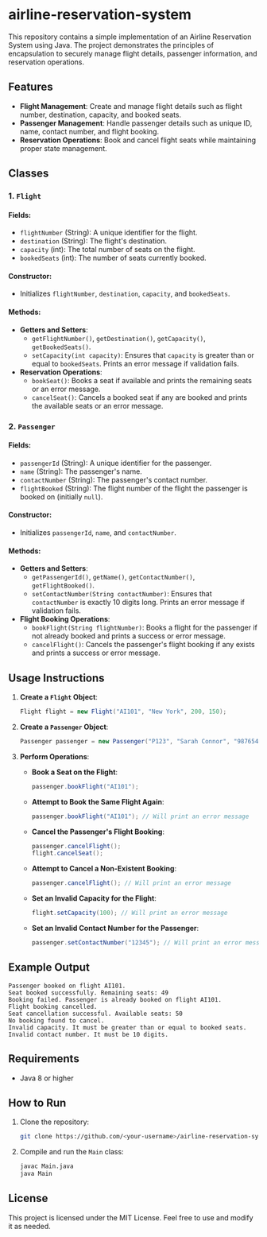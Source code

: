 # airline-reservation-system

This repository contains a simple implementation of an Airline Reservation System using Java. The project demonstrates the principles of encapsulation to securely manage flight details, passenger information, and reservation operations.

## Features

- **Flight Management**: Create and manage flight details such as flight number, destination, capacity, and booked seats.
- **Passenger Management**: Handle passenger details such as unique ID, name, contact number, and flight booking.
- **Reservation Operations**: Book and cancel flight seats while maintaining proper state management.

## Classes

### 1. `Flight`
#### Fields:
- `flightNumber` (String): A unique identifier for the flight.
- `destination` (String): The flight's destination.
- `capacity` (int): The total number of seats on the flight.
- `bookedSeats` (int): The number of seats currently booked.

#### Constructor:
- Initializes `flightNumber`, `destination`, `capacity`, and `bookedSeats`.

#### Methods:
- **Getters and Setters**:
  - `getFlightNumber()`, `getDestination()`, `getCapacity()`, `getBookedSeats()`.
  - `setCapacity(int capacity)`: Ensures that `capacity` is greater than or equal to `bookedSeats`. Prints an error message if validation fails.
- **Reservation Operations**:
  - `bookSeat()`: Books a seat if available and prints the remaining seats or an error message.
  - `cancelSeat()`: Cancels a booked seat if any are booked and prints the available seats or an error message.

### 2. `Passenger`
#### Fields:
- `passengerId` (String): A unique identifier for the passenger.
- `name` (String): The passenger's name.
- `contactNumber` (String): The passenger's contact number.
- `flightBooked` (String): The flight number of the flight the passenger is booked on (initially `null`).

#### Constructor:
- Initializes `passengerId`, `name`, and `contactNumber`.

#### Methods:
- **Getters and Setters**:
  - `getPassengerId()`, `getName()`, `getContactNumber()`, `getFlightBooked()`.
  - `setContactNumber(String contactNumber)`: Ensures that `contactNumber` is exactly 10 digits long. Prints an error message if validation fails.
- **Flight Booking Operations**:
  - `bookFlight(String flightNumber)`: Books a flight for the passenger if not already booked and prints a success or error message.
  - `cancelFlight()`: Cancels the passenger's flight booking if any exists and prints a success or error message.

## Usage Instructions

1. **Create a `Flight` Object**:
   ```java
   Flight flight = new Flight("AI101", "New York", 200, 150);
   ```

2. **Create a `Passenger` Object**:
   ```java
   Passenger passenger = new Passenger("P123", "Sarah Connor", "9876543210");
   ```

3. **Perform Operations**:

   - **Book a Seat on the Flight**:
     ```java
     passenger.bookFlight("AI101");
     ```

   - **Attempt to Book the Same Flight Again**:
     ```java
     passenger.bookFlight("AI101"); // Will print an error message
     ```

   - **Cancel the Passenger's Flight Booking**:
     ```java
     passenger.cancelFlight();
     flight.cancelSeat();
     ```

   - **Attempt to Cancel a Non-Existent Booking**:
     ```java
     passenger.cancelFlight(); // Will print an error message
     ```

   - **Set an Invalid Capacity for the Flight**:
     ```java
     flight.setCapacity(100); // Will print an error message
     ```

   - **Set an Invalid Contact Number for the Passenger**:
     ```java
     passenger.setContactNumber("12345"); // Will print an error message
     ```

## Example Output

```
Passenger booked on flight AI101.
Seat booked successfully. Remaining seats: 49
Booking failed. Passenger is already booked on flight AI101.
Flight booking cancelled.
Seat cancellation successful. Available seats: 50
No booking found to cancel.
Invalid capacity. It must be greater than or equal to booked seats.
Invalid contact number. It must be 10 digits.
```

## Requirements

- Java 8 or higher

## How to Run

1. Clone the repository:
   ```bash
   git clone https://github.com/<your-username>/airline-reservation-system.git
   ```

2. Compile and run the `Main` class:
   ```bash
   javac Main.java
   java Main
   ```

## License

This project is licensed under the MIT License. Feel free to use and modify it as needed.

